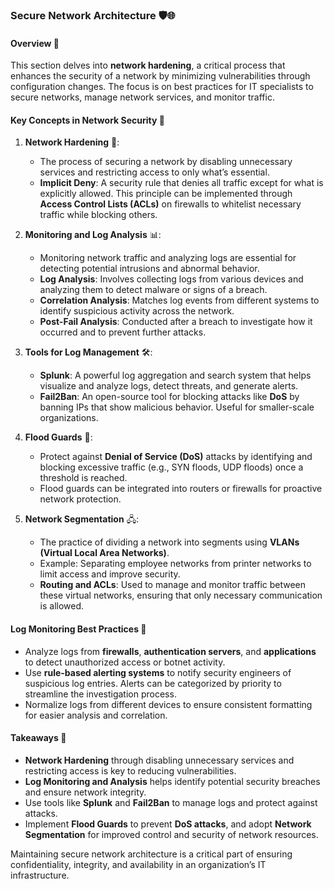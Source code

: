 ### Secure Network Architecture 🛡️🌐

#### **Overview** 🌟

This section delves into **network hardening**, a critical process that enhances the security of a network by minimizing vulnerabilities through configuration changes. The focus is on best practices for IT specialists to secure networks, manage network services, and monitor traffic.

#### **Key Concepts in Network Security** 🔐

1. **Network Hardening** 💪:
   - The process of securing a network by disabling unnecessary services and restricting access to only what’s essential.
   - **Implicit Deny**: A security rule that denies all traffic except for what is explicitly allowed. This principle can be implemented through **Access Control Lists (ACLs)** on firewalls to whitelist necessary traffic while blocking others.

2. **Monitoring and Log Analysis** 📊:
   - Monitoring network traffic and analyzing logs are essential for detecting potential intrusions and abnormal behavior.
   - **Log Analysis**: Involves collecting logs from various devices and analyzing them to detect malware or signs of a breach.
   - **Correlation Analysis**: Matches log events from different systems to identify suspicious activity across the network.
   - **Post-Fail Analysis**: Conducted after a breach to investigate how it occurred and to prevent further attacks.

3. **Tools for Log Management** 🛠️:
   - **Splunk**: A powerful log aggregation and search system that helps visualize and analyze logs, detect threats, and generate alerts.
   - **Fail2Ban**: An open-source tool for blocking attacks like **DoS** by banning IPs that show malicious behavior. Useful for smaller-scale organizations.

4. **Flood Guards** 🌊:
   - Protect against **Denial of Service (DoS)** attacks by identifying and blocking excessive traffic (e.g., SYN floods, UDP floods) once a threshold is reached.
   - Flood guards can be integrated into routers or firewalls for proactive network protection.

5. **Network Segmentation** 🖧:
   - The practice of dividing a network into segments using **VLANs (Virtual Local Area Networks)**.
   - Example: Separating employee networks from printer networks to limit access and improve security.
   - **Routing and ACLs**: Used to manage and monitor traffic between these virtual networks, ensuring that only necessary communication is allowed.

#### **Log Monitoring Best Practices** 📜

- Analyze logs from **firewalls**, **authentication servers**, and **applications** to detect unauthorized access or botnet activity.
- Use **rule-based alerting systems** to notify security engineers of suspicious log entries. Alerts can be categorized by priority to streamline the investigation process.
- Normalize logs from different devices to ensure consistent formatting for easier analysis and correlation.

#### **Takeaways** 📌

- **Network Hardening** through disabling unnecessary services and restricting access is key to reducing vulnerabilities.
- **Log Monitoring and Analysis** helps identify potential security breaches and ensure network integrity.
- Use tools like **Splunk** and **Fail2Ban** to manage logs and protect against attacks.
- Implement **Flood Guards** to prevent **DoS attacks**, and adopt **Network Segmentation** for improved control and security of network resources.

Maintaining secure network architecture is a critical part of ensuring confidentiality, integrity, and availability in an organization’s IT infrastructure.